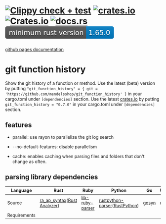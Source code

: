
# [![Clippy check + test](https://github.com/mendelsshop/git_function_history/actions/workflows/cargo_clippy_lib.yml/badge.svg)](https://github.com/mendelsshop/git_function_history/actions/workflows/cargo_clippy_lib.yml) [![crates.io](https://img.shields.io/crates/v/git_function_history.svg?label=latest%20version)](https://crates.io/crates/git_function_history) [![Crates.io](https://img.shields.io/crates/d/git_function_history?label=crates.io%20downloads)](https://crates.io/crates/git_function_history) [![docs.rs](https://img.shields.io/docsrs/git_function_history?logo=Docs.rs)](https://docs.rs/git_function_history/latest/git_function_history) ![msrv](https://raw.githubusercontent.com/mendelsshop/git_function_history/main/resources/git-function-history-lib_msrv.svg)
[github pages documentation](https://mendelsshop.github.io/git_function_history/)
# git function history

Show the git history of a function or method.
Use the latest (beta) version by putting `"git_function_history" = { git = 'https://github.com/mendelsshop/git_function_history' }` in your cargo.toml under `[dependencies]` section.
Use the latest [crates.io](https://crates.io/crates/git_function_history) by putting `git_function_history = "0.7.0"` in your cargo.toml under `[dependencies]` section.

## features

- parallel: use rayon to parallelize the git log search

- --no-default-features: disable parallelism

<!-- - c-lang: adds support c (requires you to have a c compiler installed) (see the [c-lib]() docs for more information) -->

<!--- unstable: enable some parsers that require nightly rust so run `cargo +nightly` to use them -->

- cache: enables caching when parsing files and folders that don't change as often.

## parsing library dependencies

| Language | Rust | Ruby | Python | Go | UMPL |
|  ---  |  ---  |  ---  |  ---  |  ---  | ---  |
|Source| [ra_ap_syntax](https://crates.io/crates/ra_ap_syntax)([Rust Analyzer](https://rust-analyzer.github.io/)) | [lib-ruby-parser](https://crates.io/crates/lib-ruby-parser) | [rustpython-parser](https://crates.io/crates/rustpython-parser/)([RustPython](https://rustpython.github.io/)) | [gosyn](https://crates.io/crates/gosyn) | [umpl](https://crates.io/crates/umpl) |
| Requirements | | | | | |

